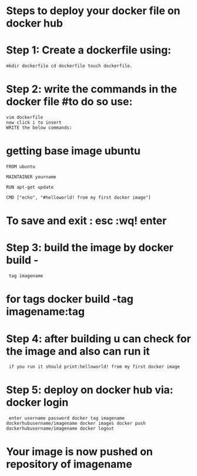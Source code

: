 # Steps to deploy your docker file on docker hub

# Step 1: Create a dockerfile using:

    mkdir dockerfile cd dockerfile touch dockerfile.
  
# Step 2: write the commands in the docker file #to do so use:

    vim dockerfile
    now click i to insert 
    WRITE the below commands: 
# getting base image ubuntu
    FROM ubuntu

    MAINTAINER yourname

    RUN apt-get update

    CMD ["echo", "#helloworld! from my first docker image"] 
    
# To save and exit : esc :wq! enter

# Step 3: build the image by docker build -
     tag imagename
     
# for tags docker build -tag imagename:tag

# Step 4: after building u can check for the image and also can run it

     if you run it should print:helloworld! from my first docker image
     
# Step 5: deploy on docker hub via: docker login
     enter username password docker tag imagename dockerhubusername/imagename docker images docker push dockerhubusername/imagename docker logout

# Your image is now pushed on repository of imagename
